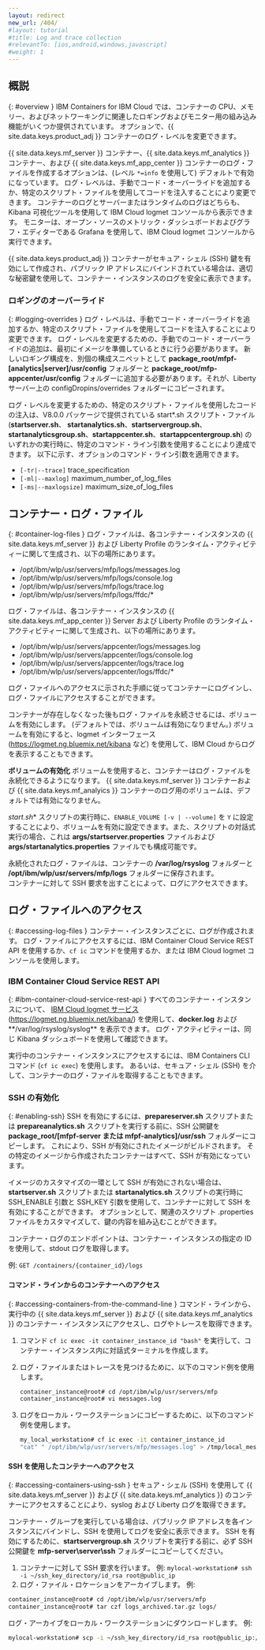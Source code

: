 ```yaml
---
layout: redirect
new_url: /404/
#layout: tutorial
#title: Log and trace collection
#relevantTo: [ios,android,windows,javascript]
#weight: 1
---
```

<!-- NLS_CHARSET=UTF-8 -->
## 概説
{: #overview }
IBM Containers for IBM Cloud では、コンテナーの CPU、メモリー、およびネットワーキングに関連したロギングおよびモニター用の組み込み機能がいくつか提供されています。 オプションで、{{ site.data.keys.product_adj }} コンテナーのログ・レベルを変更できます。

{{ site.data.keys.mf_server }} コンテナー、{{ site.data.keys.mf_analytics }} コンテナー、および {{ site.data.keys.mf_app_center }} コンテナーのログ・ファイルを作成するオプションは、(レベル `*=info` を使用して) デフォルトで有効になっています。 ログ・レベルは、手動でコード・オーバーライドを追加するか、特定のスクリプト・ファイルを使用してコードを注入することにより変更できます。 コンテナーのログとサーバーまたはランタイムのログはどちらも、Kibana 可視化ツールを使用して IBM Cloud logmet コンソールから表示できます。 モニターは、オープン・ソースのメトリック・ダッシュボードおよびグラフ・エディターである Grafana を使用して、IBM Cloud logmet コンソールから実行できます。

{{ site.data.keys.product_adj }} コンテナーがセキュア・シェル (SSH) 鍵を有効にして作成され、パブリック IP アドレスにバインドされている場合は、適切な秘密鍵を使用して、コンテナー・インスタンスのログを安全に表示できます。

### ロギングのオーバーライド
{: #logging-overrides }
ログ・レベルは、手動でコード・オーバーライドを追加するか、特定のスクリプト・ファイルを使用してコードを注入することにより変更できます。 ログ・レベルを変更するための、手動でのコード・オーバーライドの追加は、最初にイメージを準備しているときに行う必要があります。 新しいロギング構成を、別個の構成スニペットとして **package\_root/mfpf-[analytics|server]/usr/config** フォルダーと **package_root/mfp-appcenter/usr/config** フォルダーに追加する必要があります。それが、Liberty サーバー上の configDropins/overrides フォルダーにコピーされます。

ログ・レベルを変更するための、特定のスクリプト・ファイルを使用したコードの注入は、V8.0.0 パッケージで提供されている start\*.sh スクリプト・ファイル (**startserver.sh**、 **startanalytics.sh**、**startservergroup.sh**、**startanalyticsgroup.sh**、**startappcenter.sh**、**startappcentergroup.sh**) のいずれかの実行時に、特定のコマンド・ライン引数を使用することにより達成できます。 以下に示す、オプションのコマンド・ライン引数を適用できます。

* `[-tr|--trace]` trace_specification
* `[-ml|--maxlog]` maximum\_number\_of\_log\_files
* `[-ms|--maxlogsize]` maximum\_size\_of\_log\_files

## コンテナー・ログ・ファイル
{: #container-log-files }
ログ・ファイルは、各コンテナー・インスタンスの {{ site.data.keys.mf_server }} および Liberty Profile のランタイム・アクティビティーに関して生成され、以下の場所にあります。

* /opt/ibm/wlp/usr/servers/mfp/logs/messages.log
* /opt/ibm/wlp/usr/servers/mfp/logs/console.log
* /opt/ibm/wlp/usr/servers/mfp/logs/trace.log
* /opt/ibm/wlp/usr/servers/mfp/logs/ffdc/*

ログ・ファイルは、各コンテナー・インスタンスの {{ site.data.keys.mf_app_center }} Server および Liberty Profile のランタイム・アクティビティーに関して生成され、以下の場所にあります。

* /opt/ibm/wlp/usr/servers/appcenter/logs/messages.log
* /opt/ibm/wlp/usr/servers/appcenter/logs/console.log
* /opt/ibm/wlp/usr/servers/appcenter/logs/trace.log
* /opt/ibm/wlp/usr/servers/appcenter/logs/ffdc/*

ログ・ファイルへのアクセスに示された手順に従ってコンテナーにログインし、ログ・ファイルにアクセスすることができます。

コンテナーが存在しなくなった後もログ・ファイルを永続させるには、ボリュームを有効にします。 (デフォルトでは、ボリュームは有効になりません。) ボリュームを有効にすると、logmet インターフェース (https://logmet.ng.bluemix.net/kibana など) を使用して、IBM Cloud からログを表示することもできます。

**ボリュームの有効化**
ボリュームを使用すると、コンテナーはログ・ファイルを永続化できるようになります。 {{ site.data.keys.mf_server }} コンテナーおよび {{ site.data.keys.mf_analyics }} コンテナーのログ用のボリュームは、デフォルトでは有効になりません。

**start*.sh** スクリプトの実行時に、`ENABLE_VOLUME [-v | --volume]` を `Y` に設定することにより、ボリュームを有効に設定できます。また、スクリプトの対話式実行の場合、これは **args/startserver.properties** ファイルおよび **args/startanalytics.properties** ファイルでも構成可能です。

永続化されたログ・ファイルは、コンテナーの **/var/log/rsyslog** フォルダーと **/opt/ibm/wlp/usr/servers/mfp/logs** フォルダーに保存されます。  
コンテナーに対して SSH 要求を出すことによって、ログにアクセスできます。

## ログ・ファイルへのアクセス
{: #accessing-log-files }
コンテナー・インスタンスごとに、ログが作成されます。 ログ・ファイルにアクセスするには、IBM Container Cloud Service REST API を使用するか、`cf ic` コマンドを使用するか、または IBM Cloud logmet コンソールを使用します。

### IBM Container Cloud Service REST API
{: #ibm-container-cloud-service-rest-api }
すべてのコンテナー・インスタンスについて、 [IBM Cloud logmet サービス](https://logmet.ng.bluemix.net/kibana/) (https://logmet.ng.bluemix.net/kibana/) を使用して、**docker.log** および**/var/log/rsyslog/syslog** を表示できます。 ログ・アクティビティーは、同じ Kibana ダッシュボードを使用して確認できます。

実行中のコンテナー・インスタンスにアクセスするには、IBM Containers CLI コマンド (`cf ic exec`) を使用します。 あるいは、セキュア・シェル (SSH) を介して、コンテナーのログ・ファイルを取得することもできます。

### SSH の有効化
{: #enabling-ssh}
SSH を有効にするには、**prepareserver.sh** スクリプトまたは **prepareanalytics.sh** スクリプトを実行する前に、SSH 公開鍵を **package_root/[mfpf-server または mfpf-analytics]/usr/ssh** フォルダーにコピーします。 これにより、SSH が有効にされたイメージがビルドされます。 その特定のイメージから作成されたコンテナーはすべて、SSH が有効になっています。

イメージのカスタマイズの一環として SSH が有効にされない場合は、**startserver.sh** スクリプトまたは **startanalytics.sh** スクリプトの実行時に SSH\_ENABLE 引数と SSH\_KEY 引数を使用して、コンテナーに対して SSH を有効にすることができます。 オプションとして、関連のスクリプト .properties ファイルをカスタマイズして、鍵の内容を組み込むことができます。

コンテナー・ログのエンドポイントは、コンテナー・インスタンスの指定の ID を使用して、stdout ログを取得します。

例: `GET /containers/{container_id}/logs`

#### コマンド・ラインからのコンテナーへのアクセス
{: #accessing-containers-from-the-command-line }
コマンド・ラインから、実行中の {{ site.data.keys.mf_server }} および {{ site.data.keys.mf_analytics }} のコンテナー・インスタンスにアクセスし、ログやトレースを取得できます。

1. コマンド `cf ic exec -it container_instance_id "bash"` を実行して、コンテナー・インスタンス内に対話式ターミナルを作成します。
2. ログ・ファイルまたはトレースを見つけるために、以下のコマンド例を使用します。

   ```bash
   container_instance@root# cd /opt/ibm/wlp/usr/servers/mfp
   container_instance@root# vi messages.log
   ```

3. ログをローカル・ワークステーションにコピーするために、以下のコマンド例を使用します。

   ```bash
   my_local_workstation# cf ic exec -it container_instance_id
   "cat" " /opt/ibm/wlp/usr/servers/mfp/messages.log" > /tmp/local_messages.log
   ```

#### SSH を使用したコンテナーへのアクセス
{: #accessing-containers-using-ssh }
セキュア・シェル (SSH) を使用して {{ site.data.keys.mf_server }} および {{ site.data.keys.mf_analytics }} のコンテナーにアクセスすることにより、syslog および Liberty ログを取得できます。

コンテナー・グループを実行している場合は、パブリック IP アドレスを各インスタンスにバインドし、SSH を使用してログを安全に表示できます。 SSH を有効にするために、**startservergroup.sh** スクリプトを実行する前に、必ず SSH 公開鍵を **mfp-server\server\ssh** フォルダーにコピーしてください。

1. コンテナーに対して SSH 要求を行います。 例: `mylocal-workstation# ssh -i ~/ssh_key_directory/id_rsa root@public_ip`
2. ログ・ファイル・ロケーションをアーカイブします。 例:

```bash
container_instance@root# cd /opt/ibm/wlp/usr/servers/mfp
container_instance@root# tar czf logs_archived.tar.gz logs/
```

ログ・アーカイブをローカル・ワークステーションにダウンロードします。 例:

```bash
mylocal-workstation# scp -i ~/ssh_key_directory/id_rsa root@public_ip:/opt/ibm/wlp/usr/servers/mfp/logs_archived.tar.gz /local_workstation_dir/target_location/
```
